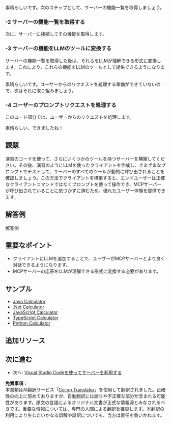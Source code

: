 <!--
CO_OP_TRANSLATOR_METADATA:
{
  "original_hash": "f74887f51a69d3f255cb83d0b517c623",
  "translation_date": "2025-07-13T18:49:11+00:00",
  "source_file": "03-GettingStarted/03-llm-client/README.md",
  "language_code": "ja"
}
-->
素晴らしいです。次のステップとして、サーバーの機能一覧を取得しましょう。

### -2 サーバーの機能一覧を取得する

次に、サーバーに接続してその機能を取得します。

### -3 サーバーの機能をLLMのツールに変換する

サーバーの機能一覧を取得した後は、それらをLLMが理解できる形式に変換します。これにより、これらの機能をLLMのツールとして提供できるようになります。

素晴らしいです。ユーザーからのリクエストを処理する準備ができていないので、次はそれに取り組みましょう。

### -4 ユーザーのプロンプトリクエストを処理する

このコード部分では、ユーザーからのリクエストを処理します。

素晴らしい、できましたね！

## 課題

演習のコードを使って、さらにいくつかのツールを持つサーバーを構築してください。その後、演習のようにLLMを使ったクライアントを作成し、さまざまなプロンプトでテストして、サーバーのすべてのツールが動的に呼び出されることを確認しましょう。この方法でクライアントを構築すると、エンドユーザーは正確なクライアントコマンドではなくプロンプトを使って操作でき、MCPサーバーが呼び出されていることに気づかずに済むため、優れたユーザー体験を提供できます。

## 解答例

[解答例](/03-GettingStarted/03-llm-client/solution/README.md)

## 重要なポイント

- クライアントにLLMを追加することで、ユーザーがMCPサーバーとより良く対話できるようになります。
- MCPサーバーの応答をLLMが理解できる形式に変換する必要があります。

## サンプル

- [Java Calculator](../samples/java/calculator/README.md)
- [.Net Calculator](../../../../03-GettingStarted/samples/csharp)
- [JavaScript Calculator](../samples/javascript/README.md)
- [TypeScript Calculator](../samples/typescript/README.md)
- [Python Calculator](../../../../03-GettingStarted/samples/python)

## 追加リソース

## 次に進む

- 次へ: [Visual Studio Codeを使ってサーバーを利用する](../04-vscode/README.md)

**免責事項**：  
本書類はAI翻訳サービス「[Co-op Translator](https://github.com/Azure/co-op-translator)」を使用して翻訳されました。正確性の向上に努めておりますが、自動翻訳には誤りや不正確な部分が含まれる可能性があります。原文の言語によるオリジナル文書が正式な情報源とみなされるべきです。重要な情報については、専門の人間による翻訳を推奨します。本翻訳の利用により生じたいかなる誤解や誤訳についても、当方は責任を負いかねます。
